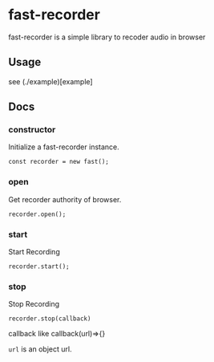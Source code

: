 # fast-recorder

fast-recorder is a simple library to recoder audio in browser

## Usage

see (./example)[example]

## Docs

### constructor

Initialize a fast-recorder instance.

```
const recorder = new fast();
```

### open

Get recorder authority of browser.

```
recorder.open();
```

### start

Start Recording
```
recorder.start();
```


### stop

Stop Recording

```
recorder.stop(callback)
```

callback like callback(url)=>{}

`url` is an object url.